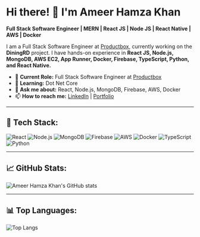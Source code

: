 # Hi there! 👋 I'm Ameer Hamza Khan

**Full Stack Software Engineer | MERN | React JS | Node JS | React Native | AWS | Docker**

I am a Full Stack Software Engineer at [Productbox](https://productbox.dev), currently working on the **DiningRD** project. I have hands-on experience in **React JS, Node.js, MongoDB, AWS EC2, App Runner, Docker, Firebase, TypeScript, Python, and React Native.**

- 🔭 **Current Role:** Full Stack Software Engineer at [Productbox](https://productbox.dev)
- 🌱 **Learning:** Dot Net Core
- 💬 **Ask me about:** React, Node.js, MongoDB, Firebase, AWS, Docker
- 📫 **How to reach me:** [LinkedIn](https://www.linkedin.com/in/its-ameerhamzakhan) | [Portfolio](https://portfolio-ameerhamza.web.app)

---

## 🧰 Tech Stack:
![React](https://img.shields.io/badge/-React-blue?style=flat&logo=react)
![Node.js](https://img.shields.io/badge/-Node.js-green?style=flat&logo=node.js)
![MongoDB](https://img.shields.io/badge/-MongoDB-green?style=flat&logo=mongodb)
![Firebase](https://img.shields.io/badge/-Firebase-orange?style=flat&logo=firebase)
![AWS](https://img.shields.io/badge/-AWS-orange?style=flat&logo=amazonaws)
![Docker](https://img.shields.io/badge/-Docker-blue?style=flat&logo=docker)
![TypeScript](https://img.shields.io/badge/-TypeScript-blue?style=flat&logo=typescript)
![Python](https://img.shields.io/badge/-Python-blue?style=flat&logo=python)

---

## 📈 GitHub Stats:
![Ameer Hamza Khan's GitHub stats](https://github-readme-stats.vercel.app/api?username=ameerhamzakhan&show_icons=true&theme=radical)

---

## 📊 Top Languages:
![Top Langs](https://github-readme-stats.vercel.app/api/top-langs/?username=ameerhamzakhan&layout=compact&theme=radical)
